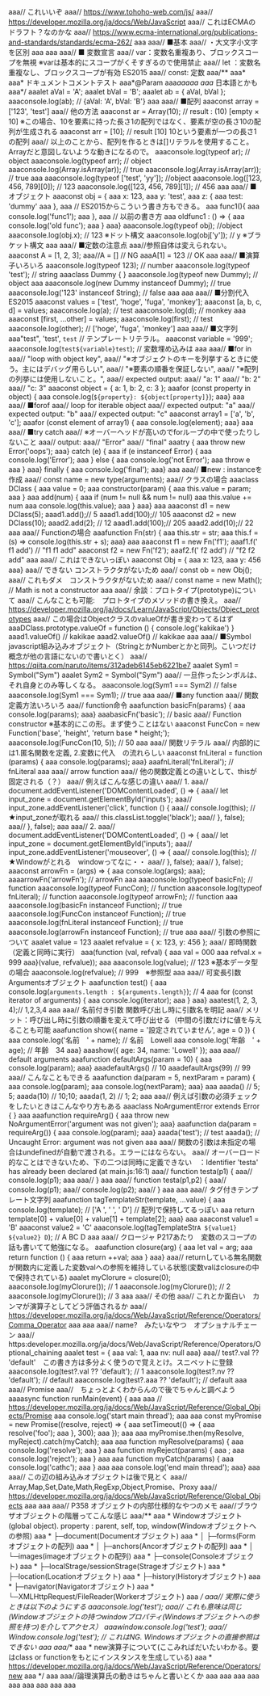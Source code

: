 aaa// これいいぞ
aaa// https://www.tohoho-web.com/js/
aaa// https://developer.mozilla.org/ja/docs/Web/JavaScript
aaa// これはECMAのドラフト？なのかな
aaa// https://www.ecma-international.org/publications-and-standards/standards/ecma-262/
aaa
aaa// ■基本
aaa// ・大文字小文字を区別
aaa
aaa
aaa// ■ 変数宣言
aaa// var：変数名重複あり、ブロックスコープを無視 ※varは基本的にスコープがくそすぎるので使用禁止
aaa// let ：変数名重複なし、ブロックスコープが有効 ES2015
aaa// const: 定数
aaa/**
aaa*
aaa* ドキュメントコメントテスト
aaa*@Param
aaa*aaaaa
aaa* 日本語とかも
aaa*/
aaalet aVal = 'A';
aaalet bVal = 'B';
aaalet ab = { aVal, bVal };
aaaconsole.log(ab); // {aVal: 'A', bVal: 'B'}
aaa
aaa// ■配列
aaaconst array = ['123', 'test']
aaa// 他の方法
aaaconst ar = Array(10); // result : (10) [empty × 10] ※この場合、10を要素に持った長さ1の配列ではなく、要素が空の長さ10の配列が生成される
aaaconst arr = [10]; // result [10] 10という要素が一つの長さ1の配列
aaa// 以上のことから、配列を作るときは[]リテラルを使用すること。Arrayだと意図しないような動きになるので。
aaaconsole.log(typeof ar); // object
aaaconsole.log(typeof arr); // object
aaaconsole.log(Array.isArray(ar)); // true
aaaconsole.log(Array.isArray(arr)); // true
aaa
aaaconsole.log(typeof ['test', 'yy']); //object
aaaconsole.log([123, 456, 789][0]); // 123
aaaconsole.log([123, 456, 789][1]); // 456
aaa
aaa// ■オブジェクト
aaaconst obj = {
aaa    x: 123,
aaa    y: 'test',
aaa    z: {
aaa        test: 'dummy'
aaa    },
aaa    // ES2015からこういう書き方もできる。
aaa    func1(){
aaa        console.log('func1');
aaa    },
aaa    // 以前の書き方
aaa    oldfunc1 : () => {
aaa        console.log('old func');
aaa    }
aaa}
aaaconsole.log(typeof obj); //object
aaaconsole.log(obj.x); // 123    ※ドット構文
aaaconsole.log(obj['y']); // y   ※ブラケット構文
aaa
aaa// ■定数の注意点
aaa//参照自体は変えられない。
aaaconst A = [1, 2, 3];
aaa//A = [] // NG
aaaA[1] = 123 // OK
aaa
aaa// ■演算子いろいろ
aaaconsole.log(typeof 123); // number
aaaconsole.log(typeof 'test'); // string
aaaclass Dummy { }
aaaconsole.log(typeof new Dummy); // object
aaa
aaaconsole.log(new Dummy instanceof Dummy); // true
aaaconsole.log('123' instanceof String); // false
aaa
aaa
aaa// ■分割代入 ES2015
aaaconst values = ['test', 'hoge', 'fuga', 'monkey'];
aaaconst [a, b, c, d] = values;
aaaconsole.log(a); // test
aaaconsole.log(d); // monkey
aaa
aaaconst [first, ...other] = values;
aaaconsole.log(first); // test
aaaconsole.log(other); // ['hoge', 'fuga', 'monkey']
aaa
aaa// ■文字列
aaa"test", 'test', `test` // テンプレートリテラル。
aaaconst variable = '999';
aaaconsole.log(`test${variable}test`); // 変数埋め込みは
aaa
aaa// ■for in
aaa// "loop with object key",
aaa//     "※オブジェクトのキーを列挙するときに使う。主にはデバッグ用らしい",
aaa//     "※要素の順番を保証しない",
aaa//     "※配列の列挙には使用しないこと。",
aaa// expected output:
aaa// "a: 1"
aaa// "b: 2"
aaa// "c: 3"
aaaconst object = { a: 1, b: 2, c: 3 };
aaafor (const property in object) {
aaa    console.log(`${property}: ${object[property]}`);
aaa}
aaa
aaa// ■forof
aaa// loop for iterable object
aaa// expected output: "a"
aaa// expected output: "b"
aaa// expected output: "c"
aaaconst array1 = ['a', 'b', 'c'];
aaafor (const element of array1) {
aaa    console.log(element);
aaa}
aaa
aaa// ■try catch
aaa// ※オーバーヘッドが高いのでforループの中で使ったりしないこと
aaa// output:
aaa// "Error"
aaa// "final"
aaatry {
aaa    throw new Error('oops');
aaa} catch (e) {
aaa    if (e instanceof Error) {
aaa        console.log('Error');
aaa    } else {
aaa        console.log('not Error');
aaa        throw e
aaa    }
aaa} finally {
aaa    console.log('final');
aaa}
aaa
aaa// ■new : instanceを作成
aaa// const name = new type(arguments);
aaa// クラスの場合
aaaclass DClass {
aaa    value = 0;
aaa    constructor(param) {
aaa        this.value = param;
aaa    }
aaa    add(num) {
aaa        if (num != null && num != null)
aaa            this.value += num
aaa        console.log(this.value);
aaa    }
aaa}
aaa
aaaconst d1 = new DClass(5);
aaad1.add();// 5
aaad1.add(100);// 105
aaaconst d2 = new DClass(10);
aaad2.add(2); // 12
aaad1.add(100);// 205
aaad2.add(10);// 22
aaa
aaa// Functionの場合
aaafunction Fn(str) {
aaa    this.str = str;
aaa    this.f = (s) => console.log(this.str + s);
aaa}
aaa
aaaconst f1 = new Fn('f1');
aaaf1.f(' f1 add') // "f1 f1 add"
aaaconst f2 = new Fn('f2');
aaaf2.f(' f2 add') // "f2 f2 add"
aaa
aaa// これはできないっぽい
aaaconst Obj = {
aaa    x: 123,
aaa    y: 456
aaa}
aaa// できない コンストラクタがないため
aaa// const ob = new Obj();
aaa// これもダメ　コンストラクタがないため
aaa// const name = new Math(); // Math is not a constructor
aaa
aaa// 余談：プロトタイプ(prototype)について
aaa// こんなことも可能:　プロトタイプのメソッドの書き換え。
aaa// https://developer.mozilla.org/ja/docs/Learn/JavaScript/Objects/Object_prototypes
aaa// この場合はObjectクラスのvalueOfが書き変わってるはず
aaaDClass.prototype.valueOf = function () { console.log('kakikae') }
aaad1.valueOf() // kakikae
aaad2.valueOf() // kakikae
aaa
aaa// ■Symbol javascript組み込みオブジェクト（StringとかNumberとかと同列。こいつだけ概念が他の言語にないので書いとく）
aaa// https://qiita.com/naruto/items/312adeb6145eb6221be7
aaalet Sym1 = Symbol("Sym")
aaalet Sym2 = Symbol("Sym")
aaa// 一旦作ったシンボルは、それ自身とのみ等しくなる。
aaaconsole.log(Sym1 === Sym2) // false
aaaconsole.log(Sym1 === Sym1); // true
aaa
aaa// ■any function
aaa// 関数定義方法いろいろ
aaa// function命令
aaafunction basicFn(params) {
aaa    console.log(params);
aaa}
aaabasicFn('basic'); // basic
aaa// Function constructor ※基本的にこの形。まず使うことはない
aaaconst FuncCon = new Function('base', 'height', 'return base * height;');
aaaconsole.log(FuncCon(10, 5)); // 50
aaa
aaa// 関数リテラル
aaa// 内部的には1.匿名関数を定義, 2.変数に代入　の流れらしい
aaaconst fnLiteral = function (params) {
aaa    console.log(params);
aaa}
aaafnLiteral('fnLiteral'); // fnLiteral
aaa
aaa// arrow function
aaa// 他の関数定義との違いとして、thisが固定される（？）
aaa// 例えばこんな感じの違い
aaa// 1.
aaa// document.addEventListener('DOMContentLoaded', () => {
aaa//     let input_zone = document.getElementById('inputs');
aaa//     input_zone.addEventListener('click', function () {
aaa//         console.log(this); // ★input_zoneが取れる
aaa//         this.classList.toggle('black');
aaa//     }, false);
aaa// }, false);
aaa
aaa// 2.
aaa// document.addEventListener('DOMContentLoaded', () => {
aaa//     let input_zone = document.getElementById('inputs');
aaa//     input_zone.addEventListener('mouseover', () => {
aaa//         console.log(this); // ★Windowがとれる　windowってなに・・
aaa//     }, false);
aaa// }, false);
aaaconst arrowFn = (args) => {
aaa    console.log(args);
aaa};
aaaarrowFn('arrowFn'); // arrowFn
aaa
aaaconsole.log(typeof basicFn); // function
aaaconsole.log(typeof FuncCon); // function
aaaconsole.log(typeof fnLiteral); // function
aaaconsole.log(typeof arrowFn); // function
aaa
aaaconsole.log(basicFn instanceof Function); // true
aaaconsole.log(FuncCon instanceof Function); // true
aaaconsole.log(fnLiteral instanceof Function); // true
aaaconsole.log(arrowFn instanceof Function); // true
aaa
aaa// 引数の参照について
aaalet value = 123
aaalet refvalue = { x: 123, y: 456 };
aaa// 即時関数（定義と同時に実行）
aaa(function (val, refval) {
aaa    val = 000
aaa    refval.x = 999
aaa}(value, refvalue));
aaa
aaaconsole.log(value); // 123 ※基本データ型の場合
aaaconsole.log(refvalue); // 999　※参照型
aaa
aaa// 可変長引数 Argumentsオブジェクト
aaafunction test() {
aaa    console.log(`arguments.length : ${arguments.length}`); // 4
aaa    for (const iterator of arguments) {
aaa        console.log(iterator);
aaa    }
aaa}
aaatest(1, 2, 3, 4);// 1,2,3,4
aaa
aaa// 名前付き引数 関数呼び出し時に引数名を明記
aaa// メリット：呼び出し時に引数の順番を変えて呼び出せる（中間の引数だけに値を与えることも可能
aaafunction show({ name = '設定されていません', age = 0 }) {
aaa    console.log('名前　' + name);   // 名前　Lowell
aaa    console.log('年齢　' + age);    // 年齢　34
aaa}
aaashow({ age: 34, name: 'Lowell' });
aaa
aaa// default arguments
aaafunction defaultArgs(param = 10) {
aaa    console.log(param);
aaa}
aaadefaultArgs() // 10
aaadefaultArgs(99) // 99
aaa// こんなこともできる
aaafunction da(param = 5, nextParam = param) {
aaa    console.log(param);
aaa    console.log(nextParam);
aaa}
aaa
aaada() // 5; 5;
aaada(10) // 10;10;
aaada(1, 2) // 1; 2;
aaa
aaa// 例えば引数の必須チェックをしたいときはこんなやり方もある
aaaclass NoArgumentError extends Error { }
aaa
aaafunction requireArg() {
aaa    throw new NoArgumentError('argument was not given');
aaa}
aaafunction da(param = requireArg()) {
aaa    console.log(param);
aaa}
aaada('test'); // test
aaada(); // Uncaught Error: argument was not given
aaa
aaa// 関数の引数は未指定の場合はundefinedが自動で渡される。エラーにはならない。
aaa// オーバーロード的なことはできないため、下の二つは同時に定義できない　：Identifier 'testa' has already been declared (at main.js:16:1)
aaa// function testa(p1) {
aaa//     console.log(p1);
aaa
aaa// }
aaa
aaa// function testa(p1,p2) {
aaa//     console.log(p1);
aaa//     console.log(p2);
aaa// }
aaa
aaa
aaa// タグ付きテンプレート文字列
aaafunction tagTemplateStr(template, ...value) {
aaa    console.log(template); // ['A ', ' ', ' D'] // 配列で保持してるっぽい
aaa    return template[0] + value[0] + value[1] + template[2];
aaa}
aaa
aaaconst value1 = 'B'
aaaconst value2 = 'C'
aaaconsole.log(tagTemplateStr`A ${value1} ${value2} D`); // A BC D
aaa
aaa// クロージャ P217あたり　変数のスコープの話も書いてて勉強になる。
aaafunction closure(arg) {
aaa    let val = arg;
aaa    return function () {
aaa        return ++val;
aaa    }
aaa}
aaa// returnしている無名関数が関数内に定義した変数valへの参照を維持している状態(変数valはclosureの中で保持されている)
aaalet myClorure = closure(0);
aaaconsole.log(myClorure()); // 1
aaaconsole.log(myClorure()); // 2
aaaconsole.log(myClorure()); // 3
aaa
aaa// その他
aaa// これとか面白い　カンマが演算子としてどう評価されるか
aaa// https://developer.mozilla.org/ja/docs/Web/JavaScript/Reference/Operators/Comma_Operator
aaa
aaa
aaa// name?　みたいなやつ　オプショナルチェーン
aaa// https:developer.mozilla.org/ja/docs/Web/JavaScript/Reference/Operators/Optional_chaining
aaalet test = {
aaa    val: 1,
aaa    nv: null
aaa}
aaa// test?.val ?? 'default'　この書き方は多分よく使うので覚えとけ。スニペットに登録
aaaconsole.log(test?.val ?? 'default'); // 1
aaaconsole.log(test?.nv ?? 'default'); // default
aaaconsole.log(test?.aaa ?? 'default'); // default
aaa
aaa// Promise
aaa//　ちょっとよくわからんので後でちゃんと調べよう
aaaasync function runMain(event) {
aaa
aaa    // https://developer.mozilla.org/ja/docs/Web/JavaScript/Reference/Global_Objects/Promise
aaa    console.log('start main thread');
aaa
aaa    const myPromise = new Promise((resolve, reject) => {
aaa        setTimeout(() => {
aaa            resolve('foo');
aaa        }, 300);
aaa    });
aaa
aaa    myPromise.then(myResolve, myReject).catch(myCatch);
aaa
aaa    function myResolve(params) {
aaa        console.log('resolve');
aaa    }
aaa    function myReject(params) {
aaa        ;
aaa        console.log('reject');
aaa    }
aaa
aaa    function myCatch(params) {
aaa        console.log('cathc');
aaa    }
aaa
aaa    console.log('end main thread');
aaa}
aaa
aaa// この辺の組み込みオブジェクトは後で見とく
aaa// Array,Map,Set,Date,Math,RegExp,Object,Promise、Proxy
aaa// https://developer.mozilla.org/ja/docs/Web/JavaScript/Reference/Global_Objects
aaa
aaa
aaa// P358 オブジェクトの内部仕様的なやつのメモ
aaa//ブラウザオブジェクトの階層ってこんな感じ
aaa/**
aaa * Windowオブジェクト(global object). property : parent, self, top, window(Windowオブジェクトへの参照)
aaa * ├─document(Documentオブジェクト)
aaa * │  ├─forms(Formオブジェクトの配列)
aaa * │  ├─anchors(Ancorオブジェクトの配列)
aaa * │  └─images(imageオブジェクトの配列)
aaa * ├─console(Consoleオブジェクト)
aaa * ├─localStrage/sessionStrage(Strageオブジェクト)
aaa * ├─location(Locationオブジェクト)
aaa * ├─history(Historyオブジェクト)
aaa * ├─navigator(Navigatorオブジェクト)
aaa * └─XMLHttpRequest/FileReader(Workerオブジェクト)
aaa */
aaa// 実際に使うときは以下のようにする
aaaconsole.log('test');
aaa// これも意味は同じ(Windowオブジェクトの持つwindowプロパティ(Windowsオブジェクトへの参照を持つ)を介してアクセス）
aaawindow.console.log('test');
aaa// Window.console.log('test'); // これはNG. Windowsオブジェクトの直接参照はできない
aaa
aaa/**
aaa * new演算子について(ここみればだいたいわかる。要はclass or functionをもとにインスタンスを生成している)
aaa * https://developer.mozilla.org/ja/docs/Web/JavaScript/Reference/Operators/new
aaa */
aaa
aaa//論理演算氏の動きはちゃんと書いとくか
aaa
aaa
aaa
aaa
aaa
aaa
aaa
aaa
aaa
